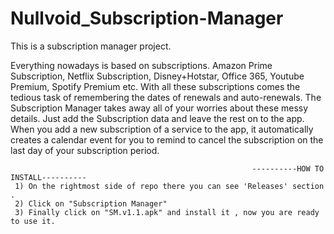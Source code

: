 
# Nullvoid_Subscription-Manager
This is a subscription manager project.

 Everything nowadays is based on subscriptions. Amazon Prime Subscription, Netflix Subscription, Disney+Hotstar, Office 365, Youtube Premium, Spotify Premium etc. With all these subscriptions comes the tedious task of remembering the dates of renewals and auto-renewals. The Subscription Manager takes away all of your worries about these messy details. Just add the Subscription data and leave the rest on to the app. When you add a new subscription of a service to the app, it automatically creates a calendar event for you to remind to cancel the subscription on the last day of your subscription period.

                                                                      
                                                             
                                                          ----------HOW TO INSTALL----------
     1) On the rightmost side of repo there you can see 'Releases' section .
     2) Click on "Subscription Manager" 
     3) Finally click on "SM.v1.1.apk" and install it , now you are ready to use it.

